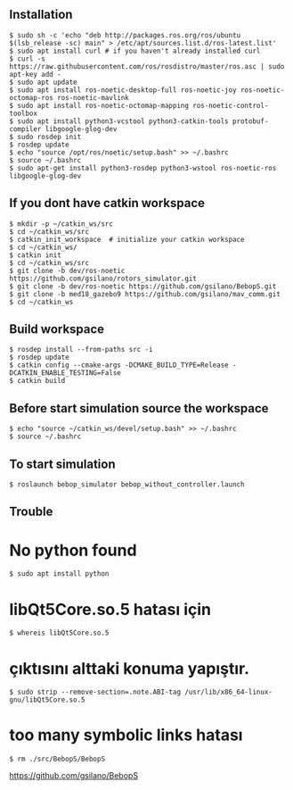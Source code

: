 ## Installation
```
$ sudo sh -c 'echo "deb http://packages.ros.org/ros/ubuntu $(lsb_release -sc) main" > /etc/apt/sources.list.d/ros-latest.list'
$ sudo apt install curl # if you haven't already installed curl
$ curl -s https://raw.githubusercontent.com/ros/rosdistro/master/ros.asc | sudo apt-key add -
$ sudo apt update
$ sudo apt install ros-noetic-desktop-full ros-noetic-joy ros-noetic-octomap-ros ros-noetic-mavlink
$ sudo apt install ros-noetic-octomap-mapping ros-noetic-control-toolbox
$ sudo apt install python3-vcstool python3-catkin-tools protobuf-compiler libgoogle-glog-dev
$ sudo rosdep init
$ rosdep update
$ echo "source /opt/ros/noetic/setup.bash" >> ~/.bashrc
$ source ~/.bashrc
$ sudo apt-get install python3-rosdep python3-wstool ros-noetic-ros libgoogle-glog-dev
```
## If you dont have catkin workspace
```
$ mkdir -p ~/catkin_ws/src
$ cd ~/catkin_ws/src
$ catkin_init_workspace  # initialize your catkin workspace
$ cd ~/catkin_ws/
$ catkin init
$ cd ~/catkin_ws/src
$ git clone -b dev/ros-noetic https://github.com/gsilano/rotors_simulator.git
$ git clone -b dev/ros-noetic https://github.com/gsilano/BebopS.git
$ git clone -b med18_gazebo9 https://github.com/gsilano/mav_comm.git
$ cd ~/catkin_ws
```

## Build workspace

```
$ rosdep install --from-paths src -i
$ rosdep update
$ catkin config --cmake-args -DCMAKE_BUILD_TYPE=Release -DCATKIN_ENABLE_TESTING=False
$ catkin build
```
## Before start simulation source the workspace

```
$ echo "source ~/catkin_ws/devel/setup.bash" >> ~/.bashrc
$ source ~/.bashrc
```
## To start simulation 

```
$ roslaunch bebop_simulator bebop_without_controller.launch
```
## Trouble

# No python found
```
$ sudo apt install python
```
# libQt5Core.so.5 hatası için
```
$ whereis libQt5Core.so.5
```
# çıktısını alttaki konuma yapıştır.
```
$ sudo strip --remove-section=.note.ABI-tag /usr/lib/x86_64-linux-gnu/libQt5Core.so.5
```
# too many symbolic links hatası
```
$ rm ./src/BebopS/BebopS
```

https://github.com/gsilano/BebopS
